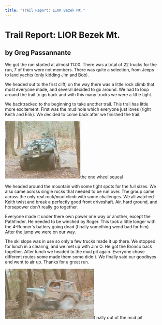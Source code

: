 ```yaml
---
title: "Trail Report: LIOR Bezek Mt."
---
```

# Trail Report: LIOR Bezek Mt.

## by Greg Passannante

We got the run started at almost 11:00. There was a total of 22 trucks for the run, 7 of them were not members. There was quite a selection, from Jeeps to land yachts (only kidding Jim and Bob).

We headed out to the first cliff, on the way there was a little rock climb that most everyone made, and several decided to go around. We had to loop around the trail to go back and with this many trucks we were a little tight.

We backtracked to the beginning to take another trail. This trail has little more excitement. First was the mud hole which everyone just loves (right Keith and Erik). We decided to come back after we finished the trail.

![](../../img/terry/trail/bezek1.jpg)the one wheel squeal

We headed around the mountain with some tight spots for the full sizes. We also came across single rocks that needed to be run over. The group came across the only real rock/mud climb with some challenges. We all watched Keith twist and break a perfectly good front driveshaft. Air, hard ground, and horsepower don't really go together.

Everyone made it under there own power one way or another, except the Pathfinder. He needed to be winched by Roger. This took a little longer with the 4-Runner's battery going dead (finally something wend bad for him). After the jump we were on our way.

The ski slope was in use so only a few trucks made it up there. We stopped for lunch in a clearing, and we met up with Jim O. He got the Bronco back together. After lunch we headed to the mud pit again. Everyone chose different routes some made them some didn't. We finally said our goodbyes and went to air up. Thanks for a great run.

![](../../img/terry/trail/bezek2.jpg)finally out of the mud pit